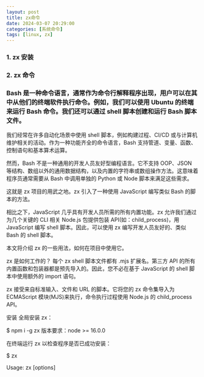```yaml
---
layout: post
title: zx命令
date: 2024-03-07 20:29:00
categories: [系统命令]
tags: [linux, zx]
---
```


### 1. zx 安装

### 2. zx 命令

### Bash 是一种命令语言，通常作为命令行解释程序出现，用户可以在其中从他们的终端软件执行命令。例如，我们可以使用 Ubuntu 的终端来运行 Bash 命令。我们还可以通过 shell 脚本创建和运行 Bash 脚本文件。

我们经常在许多自动化场景中使用 shell 脚本，例如构建过程、CI/CD 或与计算机维护相关的活动。作为一种功能齐全的命令语言，Bash 支持管道、变量、函数、控制语句和基本算术运算。

然而，Bash 不是一种通用的开发人员友好型编程语言。它不支持 OOP、JSON 等结构、数组以外的通用数据结构，以及内置的字符串或数组操作方法。这意味着程序员通常需要从 Bash 中调用单独的 Python 或 Node 脚本来满足这些需求。

这就是 zx 项目的用武之地。zx 引入了一种使用 JavaScript 编写类似 Bash 的脚本的方法。

相比之下，JavaScript 几乎具有开发人员所需的所有内置功能。zx 允许我们通过为几个关键的 CLI 相关 Node.js 包提供包装 API(如：child_process)，用 JavaScript 编写 shell 脚本。因此，可以使用 zx 编写开发人员友好的、类似 Bash 的 shell 脚本。

本文将介绍 zx 的一些用法，如何在项目中使用它。

zx 是如何工作的？
每个 zx shell 脚本文件都有 .mjs 扩展名。第三方 API 的所有内置函数和包装器都是预先导入的。因此，您不必在基于 JavaScript 的 shell 脚本中使用额外的 import 语句。

zx 接受来自标准输入、文件和 URL 的脚本。它将您的 zx 命令集导入为 ECMAScript 模块(MJS)来执行，命令执行过程使用 Node.js 的 child_process API。

安装
全局安装 zx：

$ npm i -g zx
版本要求：node >= 16.0.0

在终端运行 zx 以检查程序是否已成功安装：

$ zx

Usage:
   zx [options] <script>

 Options:
   --quiet            : don't echo commands
   --shell=<path>     : custom shell binary
   --prefix=<command> : prefix all commands
   --experimental     : enable new api proposals
   --version, -v      : print current zx version
你也可以单独在项目引入。

顶层 await
为了在 Node.js 中使用顶级 await，在异步函数之外进行 await，我们需要在 ES 模块中编写代码，它支持顶级 await。

我们可以通过在 package.json 中添加 "type": "module" 来表示项目中的所有模块都是 ES 模块，或者我们可以将单个脚本的文件扩展名设置为 .mjs。

基本语法
首先，文件扩展使用 .mjs 以便可以在顶层使用 await，如果您还是喜欢原来的 .js，需要包装一个 async 函数。

其次，需要在文件的顶部加上 #!/usr/bin/env zx。

以下是获取项目的当前 Git 分支示例：

// demo.mjs
#!/usr/bin/env zx

const branch = await $`git branch --show-current`
console.log(`当前分支：${branch}`)
#!/usr/bin/env zx 告诉操作系统的脚本执行器选择正确的解释器。
$ 是一个函数，它执行给定的命令，并在与 await 关键字一起使用时返回其输出。
最后，我们使用 console.log 来显示当前分支。

运行脚本，以获取项目的当前 Git 分支：

$ zx demo.mjs
它还将显示您执行的每个命令，因为 zx 在默认情况下打开了详细模式。

通过添加以下内容，即可消除额外的命令详细信息。

$.verbose = false
由于我们在第一行使用了 shebang(#!)，我们也可以在不使用 zx 命令的情况下运行脚本。

$ chmod +x ./demo.mjs
颜色和格式
zx 暴露了 chalk API。因此，我们可以使用它进行着色和格式化，如下所示。

#!/usr/bin/env zx

$.verbose = false
let branch = 1
chalk.level = 1
console.log(`当前分支：${chalk.red.bold(branch)}`)
查看 chalk 的官方文档以了解更多的着色和格式化方法。

用户输入和命令行参数
zx 提供提问功能，从命令行界面捕获用户输入。您还可以使用选项来启用传统的 Unix 选项卡完成功能。

它使用的是 Node 的 readline 包。

以下脚本将捕获文件名和模板。它使用用户输入的配置构建一个文件。

#!/usr/bin/env zx
$.verbose = false
let filename = await question('文件名是什么? ')
let template = await question('你最喜欢的模板是什么? ', {
  choices: ['function', 'class']
})
let content = ''

if (template == 'function') {
  content = `function main() {
    console.log('Test')
}`
} else if (template == 'class') {
  content = `class Main {
    constructor() {
        console.log('Test')
    }
}`
} else {
  console.error(`无效模板: ${template}`)
  process.exit()
}

fs.outputFileSync(filename, content)
已解析的命令行参数对象可作为全局 argv 常量使用。解析是使用 minimist 模块完成的。

下面的示例捕获了两个命令行参数值。

#!/usr/bin/env zx
$.verbose = false
const size = argv.size
const isFullScreen = argv.fullscreen
console.log(`size=${size}`)
console.log(`fullscreen=${isFullScreen}`)
运行上述脚本文件，以检查命令行参数的支持。

$ zx ./demo .mjs --size=1080 --fullscreen

# size=1080

# fullscreen=true

网络请求
我们经常使用 curl 命令通过 Bash 脚本发出 HTTP 请求。zx 为 node-fetch 模块提供了一个包装器，它将特定模块的 API 公开为 fetch。优点是 zx 不会像 Bash 使用 curl 那样为每个网络请求生成多个进程 ，因为 node-fetch 包使用 Node 的标准 HTTP API 来发送网络请求。

以下使用 zx 发送 HTTP 请求：

#!/usr/bin/env zx

$.verbose = false
let response = await fetch('https://jsonplaceholder.typicode.com/todos/1')
if (response.ok) console.log(await response.text())

/*
{
  "userId": 1,
  "id": 1,
  "title": "delectus aut autem",
  "completed": false
}
*/
构建命令管道
在 shell 脚本中，管道指的是多个顺序执行的命令。我们经常在 shell 脚本中使用众所周知的管道字符(|)，将输出从一个进程传递到另一个进程。zx 提供了两种不同的方法来构建管道。

我们可以将 | 字符与类似于 Bash 脚本的命令集一起使用 ，或者我们也可以使用 zx 内置 API 中的 pipe() 方法。

使用 |：

#!/usr/bin/env zx

$.verbose = false
let greeting = await $`echo "hello World" | tr '[h]' [H]`
console.log(`${greeting}`)
使用 pipe()：

#!/usr/bin/env zx

$.verbose = false
let greeting = await $`echo "Hello world"`.pipe($`tr '[w]' [W]`)
console.log(`${greeting}`)
高级用法
除了基于 JavaScript 的 shell 脚本支持外，zx 还支持其他一些有用的功能。

默认情况下，zx 使用 Bash 解释器来运行命令。我们可以通过修改 $.shell 来更改默认 shell 配置变量。下面的脚本使用 sh shell 而不是 bash。

$.shell = '/usr/bin/sh'
$.prefix = 'set -e;'

$`echo "Your shell is $0"` // Your shell is /usr/bin/sh
zx 命令行程序也可以从 URL 运行远程脚本。以提供文件名的方式提供 zx 脚本的链接。